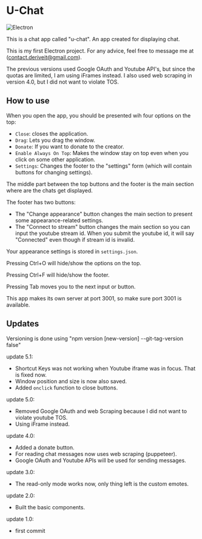 # U-Chat

![Electron](https://img.shields.io/badge/Electron-%231B1C26?style=for-the-badge&logo=Electron&logoColor=%239FEAF9)

This is a chat app called "u-chat". An app created for displaying chat.

This is my first Electron project. For any advice, feel free to message me at (contact.deriveit@gmail.com).

The previous versions used Google OAuth and Youtube API's, but since the quotas are limited, I am using iFrames instead. I also used web scraping in version 4.0, but I did not want to violate TOS.

## How to use

When you open the app, you should be presented wih four options on the top:
- `Close`: closes the application.
- `Drag`: Lets you drag the window.
- `Donate`: If you want to donate to the creator.
- `Enable Always On Top`: Makes the window stay on top even when you click on some other application.
- `Settings`: Changes the footer to the "settings" form (which will contain buttons for changing settings).

The middle part between the top buttons and the footer is the main section where are the chats get displayed.

The footer has two buttons:
- The "Change appearance" button changes the main section to present some appearance-related settings.
- The "Connect to stream" button changes the main section so you can input the youtube stream id. When you submit the youtube id, it will say "Connected" even though if stream id is invalid.
  
Your appearance settings is stored in `settings.json`.

Pressing Ctrl+O will hide/show the options on the top.

Pressing Ctrl+F will hide/show the footer.

Pressing Tab moves you to the next input or button.

This app makes its own server at port 3001, so make sure port 3001 is available.

## Updates

Versioning is done using "npm version [new-version] --git-tag-version false"

update 5.1:
- Shortcut Keys was not working when Youtube iframe was in focus. That is fixed now.
- Window position and size is now also saved.
- Added `onclick` function to close buttons.

update 5.0:
- Removed Google OAuth and web Scraping because I did not want to violate youtube TOS.
- Using iFrame instead.

update 4.0:
- Added a donate button.
- For reading chat messages now uses web scraping (puppeteer).
- Google OAuth and Youtube APIs will be used for sending messages.

update 3.0:
- The read-only mode works now, only thing left is the custom emotes.

update 2.0:
- Built the basic components.

update 1.0:
- first commit